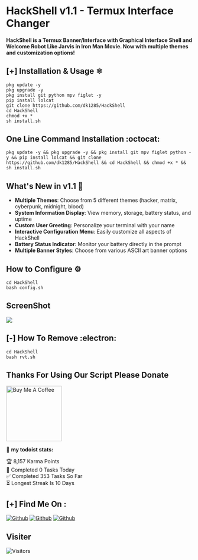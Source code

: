 # HackShell v1.1 - Termux Interface Changer 

#### HackShell is a Termux Banner/Interface with Graphical Interface Shell and Welcome Robot Like Jarvis in Iron Man Movie. Now with multiple themes and customization options!

## [+] Installation & Usage :atom_symbol:
```
pkg update -y
pkg upgrade -y 
pkg install git python mpv figlet -y
pip install lolcat
git clone https://github.com/dk1285/HackShell
cd HackShell
chmod +x *
sh install.sh
```
## One Line Command Installation :octocat:
```
pkg update -y && pkg upgrade -y && pkg install git mpv figlet python -y && pip install lolcat && git clone https://github.com/dk1285/HackShell && cd HackShell && chmod +x * && sh install.sh
```

## What's New in v1.1 :rocket:

- **Multiple Themes**: Choose from 5 different themes (hacker, matrix, cyberpunk, midnight, blood)
- **System Information Display**: View memory, storage, battery status, and uptime
- **Custom User Greeting**: Personalize your terminal with your name
- **Interactive Configuration Menu**: Easily customize all aspects of HackShell
- **Battery Status Indicator**: Monitor your battery directly in the prompt
- **Multiple Banner Styles**: Choose from various ASCII art banner options

## How to Configure :gear:
```
cd HackShell
bash config.sh
```

## ScreenShot
<img src="ScreenShot.jpeg">

## [-] How To Remove :electron:
```
cd HackShell
bash rvt.sh
```

## Thanks For Using Our Script Please Donate

<a href="https://www.buymeacoffee.com/dk1285" target="_blank"><img src="https://cdn.buymeacoffee.com/buttons/v2/default-red.png" alt="Buy Me A Coffee" width="150" ></a>

🚧 **my todoist stats:**
<!-- TODO-IST:START -->
🏆  8,157 Karma Points<br>
🌸  Completed 0 Tasks Today<br>
✅  Completed 353 Tasks So Far<br>
⏳   Longest Streak Is 10 Days<br>
<!-- TODO-IST:END -->

## [+] Find Me On :

[![Github](https://img.shields.io/badge/WhatsApp-DK-lightgreen?style=for-the-badge&logo=whatsapp)](https://whatsapp.com/channel/0029Va9e5PFBqbr0gMgy0w3D)
[![Github](https://img.shields.io/badge/Instagram-DK-pink?style=for-the-badge&logo=instagram)](https://instagram.com/cyber._.dk)
[![Github](https://img.shields.io/badge/TELEGRAM-DK-blue?style=for-the-badge&logo=telegram)](https://t.me/cyber_dk)


## Visiter
<img src="https://profile-counter.glitch.me/dk1285/count.svg" alt="Visitors">
